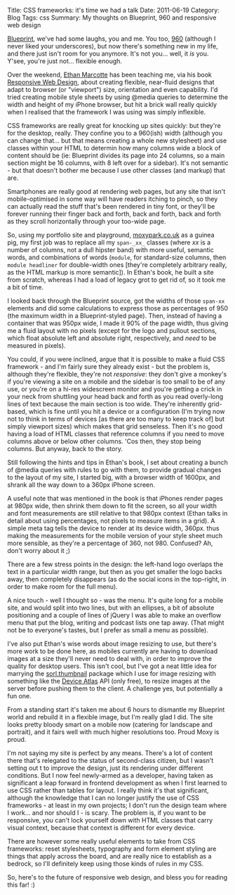 Title: CSS frameworks: it's time we had a talk
Date: 2011-06-19
Category: Blog
Tags: css
Summary: My thoughts on Blueprint, 960 and responsive web design

[Blueprint](http://www.blueprintcss.org/), we've had some laughs, you and me.
You too, [960](http://960.gs/) (although I never liked your underscores), but
now there's something new in my life, and there just isn't room for you anymore.
It's not you... well, it _is_ you. Y'see, you're just not... flexible enough.

Over the weekend, [Ethan Marcotte](http://unstoppablerobotninja.com/) has been
teaching me, via his book [Responsive Web Design](http://www.abookapart.com/products/responsive-web-design), about
creating flexible, near-fluid designs that adapt to browser (or "viewport")
size, orientation and even capability. I'd tried creating mobile style sheets by
using @media queries to determine the width and height of my iPhone browser, but
hit a brick wall really quickly when I realised that the framework I was using
was simply inflexible.

CSS frameworks are really great for knocking up sites quickly: but they're for
the desktop, really. They confine you to a 960(ish) width (although you can
    change that... but that means creating a whole new stylesheet) and use
    classes within your HTML to determin how many columns wide a block of
    content should be (ie: Blueprint divides its page into 24 columns, so a main
        section might be 16 columns, with 8 left over for a sidebar). It's not
        semantic - but that doesn't bother me because I use other classes (and
            markup) that are.

Smartphones are really good at rendering web pages, but any site that isn't mobile-optimised in some way will have readers itching to pinch, so they can
actually read the stuff that's been rendered in tiny font, or they'll be forever
running their finger back and forth, back and forth, back and forth as they
scroll horizontally through your too-wide page.

So, using my portfolio site and playground,
[moxypark.co.uk](http://moxypark.co.uk) as a guinea pig, my first job was to
replace all my `span-_xx_` classes (where _xx_ is a number of columns, not a
    dull hipster band) with more useful, semantic words, and combinations of
    words (`module`, for standard-size columns, then `module headliner` for
        double-width ones [they're completely arbitrary really, as the HTML
        markup is more semantic]). In Ethan's book, he built a site from
        scratch, whereas I had a load of legacy grot to get rid of, so it took
        me a bit of time.

I looked back through the Blueprint source, got the widths of those `span-xx`
elements and did some calculations to express those as percentages of 950 (the
    maximum width in a Blueprint-styled page). Then, instead of having a
    container that was 950px wide, I made it 90% of the page width, thus giving
    me a fluid layout with no pixels (except for the logo and pullout sections,
        which float absolute left and absolute right, respectively, and _need_
        to be measured in pixels).

You could, if you were inclined, argue that it is possible to make a fluid CSS
framework - and I'm fairly sure they already exist - but the problem is,
although they're flexible, they're not _responsive_: they don't give a monkey's
if you're viewing a site on a mobile and the sidebar is too small to be of any
use, or you're on a hi-res widescreen monitor and you're getting a crick in your
neck from shuttling your head back and forth as you read overly-long lines of
text because the main section is too wide. They're inherently grid-based, which
is fine until you hit a device or a configuration (I'm trying now not to think
in terms of devices [as there are too many to keep track of] but simply viewport
sizes) which makes that grid senseless. Then it's no good having a load of HTML
classes that reference columns if you need to move columns above or below other
columns. 'Cos then, they stop being columns. But anyway, back to the story.

Still following the hints and tips in Ethan's book, I set about creating a bunch
of @media queries with rules to go with them, to provide gradual changes to the
layout of my site, I started big, with a browser width of 1600px, and shrank all
the way down to a 360px iPhone screen.

A useful note that was mentioned in the book is that iPhones render pages at
980px wide, then shrink them down to fit the screen, so all your width and font measurements are still relative to that 980px context (Ethan talks in detail
    about using percentages, not pixels to measure items in a grid). A simple
    meta tag tells the device to render at its device width, 360px. thus making
    the measurements for the mobile version of your style sheet much more
    sensible, as they're a percentage of 360, not 980. Confused? Ah, don't worry
    about it ;)

There are a few stress points in the design: the left-hand logo overlaps the
text in a particular width range, but then as you get smaller the logo backs
away, then completely disappears (as do the social icons in the top-right, in
    order to make room for the full menu).

A nice touch - well I thought so - was the menu. It's quite long for a mobile
site, and would split into two lines, but with an ellipses, a bit of absolute
positioning and a couple of lines of jQuery I was able to make an overflow menu
that put the blog, writing and podcast lists one tap away. (That might not be to
    everyone's tastes, but I prefer as small a menu as possible).

I've also put Ethan's wise words about image resizing to use, but there's more
work to be done here, as mobiles currently are having to download images at a
size they'll never need to deal with, in order to improve the quality for
desktop users. This isn't cool, but I've got a neat little idea for marrying the
[sorl.thumbnail](http://pypi.python.org/pypi/sorl-thumbnail) package which I use
for image resizing with something like the
[Device Atlas](http://deviceatlas.com/) API (only free), to resize images at the
server before pushing them to the client. A challenge yes, but potentially a fun
one.

From a standing start it's taken me about 6 hours to dismantle my Blueprint
world and rebuild it in a flexible image, but I'm really glad I did. The site
looks pretty bloody smart on a mobile now (catering for landscape and portrait),
and it fairs well with much higher resolutions too. Proud Moxy is proud.

I'm not saying my site is perfect by any means. There's a lot of content there
that's relegated to the status of second-class citizen, but I wasn't setting out
t to improve the design, just its rendering under different conditions. But I
now feel newly-armed as a developer, having taken as significant a leap forward
in frontend development as when I first learned to use CSS rather than tables
for layout. I really think it's that significant, although the knowledge that I
can no longer justify the use of CSS frameworks - at least in my own projects; I
don't run the design team where I work... and nor should I - is scary. The
problem is, if you want to be responsive, you can't lock yourself down with HTML
classes that carry visual context, because that context is different for every
device.

There are however some really useful elements to take from CSS frameworks: reset stylesheets, typography and form element styling are things that apply across
the board, and are really nice to establish as a bedrock, so I'll definitely
keep using those kinds of rules in my CSS.

So, here's to the future of responsive web design, and bless you for reading
this far! :)
